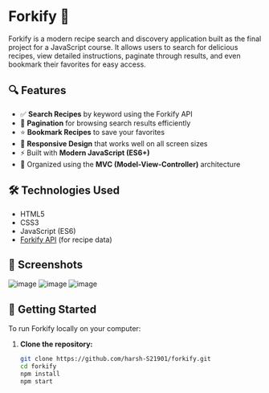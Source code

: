 # Forkify 🍴

Forkify is a modern recipe search and discovery application built as the final project for a JavaScript course. It allows users to search for delicious recipes, view detailed instructions, paginate through results, and even bookmark their favorites for easy access.

## 🔍 Features

- ✅ **Search Recipes** by keyword using the Forkify API
- 📄 **Pagination** for browsing search results efficiently
- ⭐ **Bookmark Recipes** to save your favorites
- 📱 **Responsive Design** that works well on all screen sizes
- ⚡ Built with **Modern JavaScript (ES6+)**
- 🧠 Organized using the **MVC (Model-View-Controller)** architecture

## 🛠️ Technologies Used

- HTML5
- CSS3
- JavaScript (ES6)
- [Forkify API](https://forkify-api.herokuapp.com/) (for recipe data)

## 📸 Screenshots

![image](https://github.com/user-attachments/assets/37259cd0-4b99-4354-89eb-18fdfa238a73)
![image](https://github.com/user-attachments/assets/2db948ee-124b-4a6e-b137-fee414e655d4)
![image](https://github.com/user-attachments/assets/c60fcd31-d1f5-46d6-ba0c-4513ecf9a55a)


## 🚀 Getting Started

To run Forkify locally on your computer:

1. **Clone the repository:**

   ```bash
   git clone https://github.com/harsh-S21901/forkify.git
   cd forkify
   npm install
   npm start
